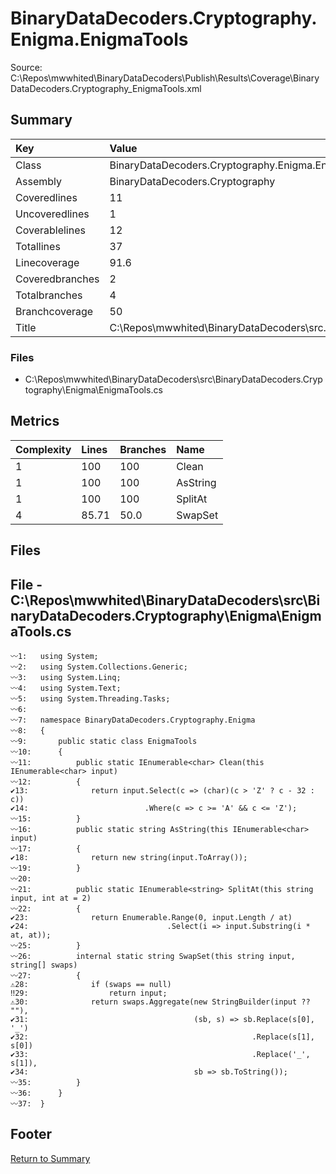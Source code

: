 ﻿
# BinaryDataDecoders.Cryptography.Enigma.EnigmaTools
Source: C:\Repos\mwwhited\BinaryDataDecoders\Publish\Results\Coverage\BinaryDataDecoders.Cryptography_EnigmaTools.xml

## Summary

| Key                  | Value                                                            |
| :------------------- | :--------------------------------------------------------------- |
| Class                | BinaryDataDecoders.Cryptography.Enigma.EnigmaTools           | 
| Assembly             | BinaryDataDecoders.Cryptography                              | 
| Coveredlines         | 11                                                           | 
| Uncoveredlines       | 1                                                            | 
| Coverablelines       | 12                                                           | 
| Totallines           | 37                                                           | 
| Linecoverage         | 91.6                                                         | 
| Coveredbranches      | 2                                                            | 
| Totalbranches        | 4                                                            | 
| Branchcoverage       | 50                                                           | 
| Title                | C:\Repos\mwwhited\BinaryDataDecoders\src\..\src\BinaryDataDe | 

### Files
 * C:\Repos\mwwhited\BinaryDataDecoders\src\BinaryDataDecoders.Cryptography\Enigma\EnigmaTools.cs

## Metrics

| Complexity | Lines | Branches | Name                                          |
| :--------- | :---- | :------- | :-------------------------------------------- |
| 1          | 100   | 100      | Clean | 
| 1          | 100   | 100      | AsString | 
| 1          | 100   | 100      | SplitAt | 
| 4          | 85.71 | 50.0     | SwapSet | 
## Files

## File - C:\Repos\mwwhited\BinaryDataDecoders\src\BinaryDataDecoders.Cryptography\Enigma\EnigmaTools.cs

```CSharp
〰1:   using System;
〰2:   using System.Collections.Generic;
〰3:   using System.Linq;
〰4:   using System.Text;
〰5:   using System.Threading.Tasks;
〰6:   
〰7:   namespace BinaryDataDecoders.Cryptography.Enigma
〰8:   {
〰9:       public static class EnigmaTools
〰10:      {
〰11:          public static IEnumerable<char> Clean(this IEnumerable<char> input)
〰12:          {
✔13:              return input.Select(c => (char)(c > 'Z' ? c - 32 : c))
✔14:                          .Where(c => c >= 'A' && c <= 'Z');
〰15:          }
〰16:          public static string AsString(this IEnumerable<char> input)
〰17:          {
✔18:              return new string(input.ToArray());
〰19:          }
〰20:  
〰21:          public static IEnumerable<string> SplitAt(this string input, int at = 2)
〰22:          {
✔23:              return Enumerable.Range(0, input.Length / at)
✔24:                               .Select(i => input.Substring(i * at, at));
〰25:          }
〰26:          internal static string SwapSet(this string input, string[] swaps)
〰27:          {
⚠28:              if (swaps == null)
‼29:                  return input;
⚠30:              return swaps.Aggregate(new StringBuilder(input ?? ""),
✔31:                                     (sb, s) => sb.Replace(s[0], '_')
✔32:                                                  .Replace(s[1], s[0])
✔33:                                                  .Replace('_', s[1]),
✔34:                                     sb => sb.ToString());
〰35:          }
〰36:      }
〰37:  }

```
## Footer 
[Return to Summary](Summary.md)

